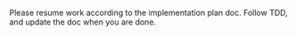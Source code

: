 Please resume work according to the implementation plan doc. Follow TDD, and update the doc when you are done.